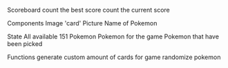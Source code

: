 Scoreboard
    count the best score
    count the current score

Components
    Image 'card' 
        Picture
        Name of Pokemon

State
    All available 151 Pokemon
    Pokemon for the game
    Pokemon that have been picked

Functions
    generate custom amount of cards for game
    randomize pokemon